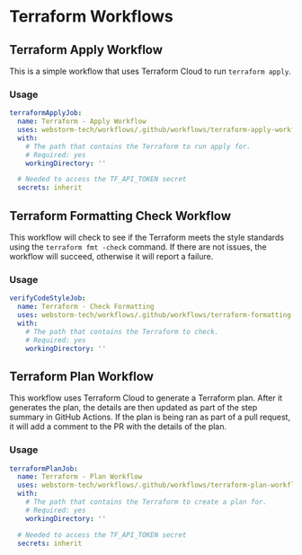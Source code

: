 # Terraform Workflows

## Terraform Apply Workflow
This is a simple workflow that uses Terraform Cloud to run `terraform apply`.

### Usage
```yaml
terraformApplyJob:
  name: Terraform - Apply Workflow
  uses: webstorm-tech/workflows/.github/workflows/terraform-apply-workflow.yml@v5
  with:
    # The path that contains the Terraform to run apply for.
    # Required: yes
    workingDirectory: ''

  # Needed to access the TF_API_TOKEN secret
  secrets: inherit
```

## Terraform Formatting Check Workflow
This workflow will check to see if the Terraform meets the style standards using the `terraform fmt -check` command.
If there are not issues, the workflow will succeed, otherwise it will report a failure.

### Usage
```yaml
verifyCodeStyleJob:
  name: Terraform - Check Formatting
  uses: webstorm-tech/workflows/.github/workflows/terraform-formatting-check-workflow.yml@v5
  with:
    # The path that contains the Terraform to check.
    # Required: yes
    workingDirectory: ''
```

## Terraform Plan Workflow
This workflow uses Terraform Cloud to generate a Terraform plan.
After it generates the plan, the details are then updated as part of the step summary in GitHub Actions.
If the plan is being ran as part of a pull request, it will add a comment to the PR with the details of the plan.

### Usage
```yaml
terraformPlanJob:
  name: Terraform - Plan Workflow
  uses: webstorm-tech/workflows/.github/workflows/terraform-plan-workflow.yml@v5
  with:
    # The path that contains the Terraform to create a plan for.
    # Required: yes
    workingDirectory: ''

  # Needed to access the TF_API_TOKEN secret
  secrets: inherit
```
